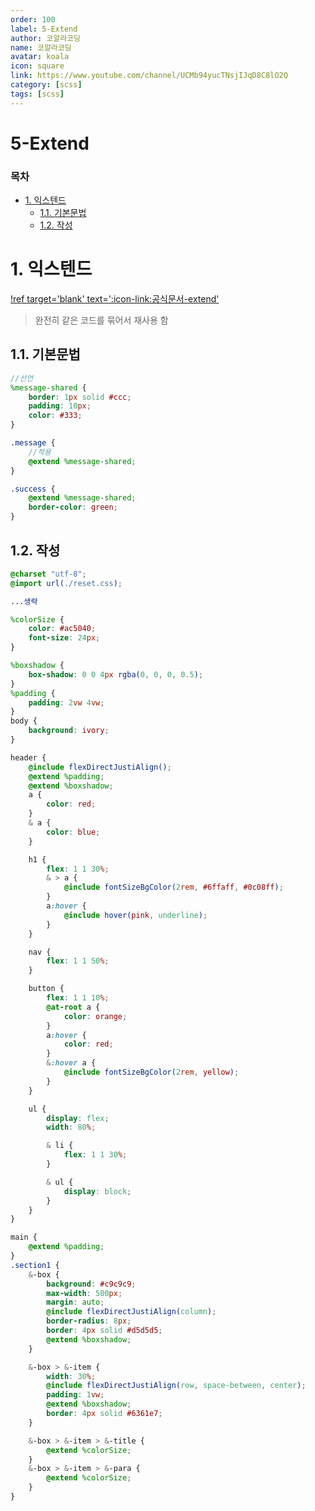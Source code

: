```yaml
---
order: 100
label: 5-Extend
author: 코알라코딩
name: 코알라코딩
avatar: koala
icon: square
link: https://www.youtube.com/channel/UCMb94yucTNsjIJqD8C8lO2Q
category: [scss]
tags: [scss]
---
```


# 5-Extend <!-- omit in toc -->

### 목차 <!-- omit in toc -->
- [1. 익스텐드](#1-익스텐드)
	- [1.1. 기본문법](#11-기본문법)
	- [1.2. 작성](#12-작성)

# 1. 익스텐드

[!ref target='blank' text=':icon-link:공식문서-extend'](https://sass-lang.com/guide/#extend-inheritance)

> 완전히 같은 코드를 묶어서 재사용 함

## 1.1. 기본문법

```scss
//선언
%message-shared {
	border: 1px solid #ccc;
	padding: 10px;
	color: #333;
}

.message {
	//적용
	@extend %message-shared;
}

.success {
	@extend %message-shared;
	border-color: green;
}
```

## 1.2. 작성

```scss #6-16,23,24,84,91,96,99
@charset "utf-8";
@import url(./reset.css);

...생략

%colorSize {
	color: #ac5040;
	font-size: 24px;
}

%boxshadow {
	box-shadow: 0 0 4px rgba(0, 0, 0, 0.5);
}
%padding {
	padding: 2vw 4vw;
}
body {
	background: ivory;
}

header {
	@include flexDirectJustiAlign();
	@extend %padding;
	@extend %boxshadow;
	a {
		color: red;
	}
	& a {
		color: blue;
	}

	h1 {
		flex: 1 1 30%;
		& > a {
			@include fontSizeBgColor(2rem, #6ffaff, #0c08ff);
		}
		a:hover {
			@include hover(pink, underline);
		}
	}

	nav {
		flex: 1 1 50%;
	}

	button {
		flex: 1 1 10%;
		@at-root a {
			color: orange;
		}
		a:hover {
			color: red;
		}
		&:hover a {
			@include fontSizeBgColor(2rem, yellow);
		}
	}

	ul {
		display: flex;
		width: 80%;

		& li {
			flex: 1 1 30%;
		}

		& ul {
			display: block;
		}
	}
}

main {
	@extend %padding;
}
.section1 {
	&-box {
		background: #c9c9c9;
		max-width: 500px;
		margin: auto;
		@include flexDirectJustiAlign(column);
		border-radius: 8px;
		border: 4px solid #d5d5d5;
		@extend %boxshadow;
	}

	&-box > &-item {
		width: 30%;
		@include flexDirectJustiAlign(row, space-between, center);
		padding: 1vw;
		@extend %boxshadow;
		border: 4px solid #6361e7;
	}

	&-box > &-item > &-title {
		@extend %colorSize;
	}
	&-box > &-item > &-para {
		@extend %colorSize;
	}
}
```

